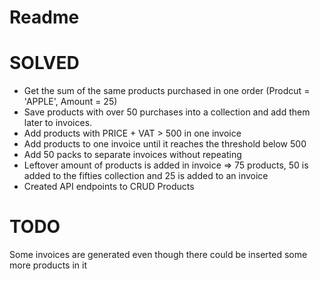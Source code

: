 # Readme

# SOLVED
* Get the sum of the same products purchased in one order (Prodcut = 'APPLE', Amount = 25)
* Save products with over 50 purchases into a collection and add them later to invoices. 
* Add products with PRICE + VAT > 500 in one invoice
* Add products to one invoice until it reaches the threshold below 500
* Add 50 packs to separate invoices without repeating
* Leftover amount of products is added in invoice => 75 products, 50 is added to the fifties collection and 25 is added to an invoice
* Created API endpoints to CRUD Products

# TODO
Some invoices are generated even though there could be inserted some more products in it
